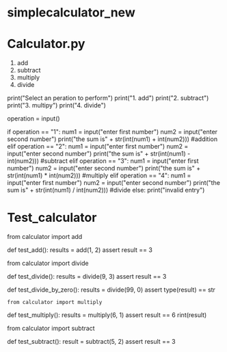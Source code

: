 # simplecalculator_new
# Calculator.py
1. add
2. subtract
3. multiply
4. divide

print("Select an peration to perform")
print("1. add")
print("2. subtract")
print("3. multipy")
print("4. divide")

operation = input()

if operation == "1":
    num1 = input("enter first number")
    num2 = input("enter second number")
    print("the sum is" + str(int(num1) + int(num2)))
    #addition
elif operation == "2":
    num1 = input("enter first number")
    num2 = input("enter second number")
    print("the sum is" + str(int(num1) - int(num2)))
    #subtract
elif operation == "3":
    num1 = input("enter first number")
    num2 = input("enter second number")
    print("the sum is" + str(int(num1) * int(num2)))
    #multiply
elif operation == "4":
    num1 = input("enter first number")
    num2 = input("enter second number")
    print("the sum is" + str(int(num1) / int(num2)))
    #divide
else:
    print("invalid entry")

# Test_calculator
from calculator import add


def test_add():
    results = add(1, 2)
    assert result == 3

from calculator import divide

def test_divide():
    results = divide(9, 3)
    assert result == 3


def test_divide_by_zero():
    results = divide(99, 0)
    assert type(result) == str

    from calculator import multiply


def test_multiply():
    results = multiply(6, 1)
    assert result == 6
    rint(result)

 from calculator import subtract


def test_subtract():
    result = subtract(5, 2)
    assert result == 3   